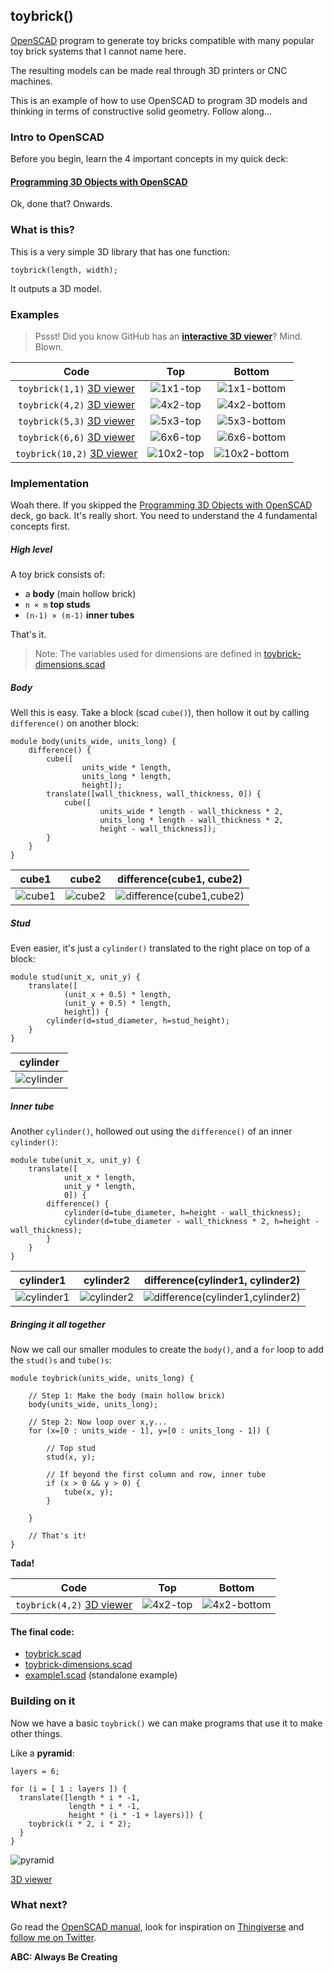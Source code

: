 toybrick()
----------

[OpenSCAD](http://openscad.org) program to generate toy bricks compatible with many popular toy brick systems that I cannot name here.

The resulting models can be made real through 3D printers or CNC machines.

This is an example of how to use OpenSCAD to program 3D models and thinking in terms of constructive solid geometry. Follow along...

### Intro to OpenSCAD

Before you begin, learn the 4 important concepts in my quick deck:

#### [Programming 3D Objects with OpenSCAD](https://speakerdeck.com/joewalnes/programming-3d-object)

Ok, done that? Onwards.

### What is this?

This is a very simple 3D library that has one function:

```scad
toybrick(length, width);
```

It outputs a 3D model.

### Examples

> Pssst! Did you know GitHub has an **[interactive 3D viewer](examples/toybrick-4x2.stl)**? Mind. Blown.

| Code                                                      | Top                                               | Bottom                                               |
|:---------------------------------------------------------:|:-------------------------------------------------:|:----------------------------------------------------:|
| `toybrick(1,1)`  [3D viewer](examples/toybrick-1x1.stl)   | ![1x1-top](examples/images/toybrick-1x1-01.png)   | ![1x1-bottom](examples/images/toybrick-1x1-02.png)   |
| `toybrick(4,2)`  [3D viewer](examples/toybrick-4x2.stl)   | ![4x2-top](examples/images/toybrick-4x2-01.png)   | ![4x2-bottom](examples/images/toybrick-4x2-02.png)   |
| `toybrick(5,3)`  [3D viewer](examples/toybrick-5x3.stl)   | ![5x3-top](examples/images/toybrick-5x3-01.png)   | ![5x3-bottom](examples/images/toybrick-5x3-02.png)   |
| `toybrick(6,6)`  [3D viewer](examples/toybrick-6x6.stl)   | ![6x6-top](examples/images/toybrick-6x6-01.png)   | ![6x6-bottom](examples/images/toybrick-6x6-02.png)   |
| `toybrick(10,2)` [3D viewer](examples/toybrick-10x2.stl)  | ![10x2-top](examples/images/toybrick-10x2-01.png) | ![10x2-bottom](examples/images/toybrick-10x2-02.png) |

### Implementation

Woah there. If you skipped the [Programming 3D Objects with OpenSCAD](https://speakerdeck.com/joewalnes/programming-3d-object) deck, go back. It's really short. You need to understand the 4 fundamental concepts first.

##### High level

A toy brick consists of:
* a **body** (main hollow brick)
* `n × m` **top studs**
* `(n-1) × (m-1)` **inner tubes**

That's it.

> Note: The variables used for dimensions are defined in [toybrick-dimensions.scad](toybrick-dimensions.scad)

##### Body

Well this is easy. Take a block (scad `cube()`), then hollow it out by calling `difference()` on another block:

```scad
module body(units_wide, units_long) {
	difference() {
		cube([
				units_wide * length,
				units_long * length,
				height]);
		translate([wall_thickness, wall_thickness, 0]) {
			cube([
					units_wide * length - wall_thickness * 2,
					units_long * length - wall_thickness * 2,
					height - wall_thickness]);
		}
	}
}
```

| cube1  | cube2 | difference(cube1, cube2) |
|:------------:|:-----------:|:-----------:|
| ![cube1](examples/images/body-1.png) | ![cube2](examples/images/body-2.png) | ![difference(cube1,cube2)](examples/images/body-3.png) |

##### Stud

Even easier, it's just a `cylinder()` translated to the right place on top of a block:

```scad
module stud(unit_x, unit_y) {
	translate([
			(unit_x + 0.5) * length,
			(unit_y + 0.5) * length,
			height]) {
		cylinder(d=stud_diameter, h=stud_height);
	}
}
```

| cylinder |
|:------------:|
| ![cylinder](examples/images/stud-1.png) |

##### Inner tube

Another `cylinder()`, hollowed out using the `difference()` of an inner `cylinder()`:

```scad
module tube(unit_x, unit_y) {
	translate([
			unit_x * length,
			unit_y * length,
			0]) {
		difference() {
			cylinder(d=tube_diameter, h=height - wall_thickness);
			cylinder(d=tube_diameter - wall_thickness * 2, h=height - wall_thickness);
		}
	}
}
```

| cylinder1  | cylinder2 | difference(cylinder1, cylinder2) |
|:------------:|:-----------:|:-----------:|
| ![cylinder1](examples/images/tube-1.png) | ![cylinder2](examples/images/tube-2.png) | ![difference(cylinder1,cylinder2)](examples/images/tube-3.png) |

##### Bringing it all together

Now we call our smaller modules to create the `body()`, and a `for` loop to add the `stud()s` and `tube()s`:

```scad
module toybrick(units_wide, units_long) {

	// Step 1: Make the body (main hollow brick)
	body(units_wide, units_long);

	// Step 2: Now loop over x,y...
	for (x=[0 : units_wide - 1], y=[0 : units_long - 1]) {

		// Top stud
		stud(x, y);

		// If beyond the first column and row, inner tube
		if (x > 0 && y > 0) {
			tube(x, y);
		}

	}

	// That's it!
}
```

**Tada!**

| Code                                                      | Top                                               | Bottom                                               |
|:---------------------------------------------------------:|:-------------------------------------------------:|:----------------------------------------------------:|
| `toybrick(4,2)`  [3D viewer](examples/toybrick-4x2.stl)   | ![4x2-top](examples/images/toybrick-4x2-01.png)   | ![4x2-bottom](examples/images/toybrick-4x2-02.png)   |

#### The final code:

* [toybrick.scad](toybrick.scad)
* [toybrick-dimensions.scad](toybrick-dimensions.scad)
* [example1.scad](example1.scad) (standalone example)

### Building on it

Now we have a basic `toybrick()` we can make programs that use it to make other things.

Like a **pyramid**:

```scad
layers = 6;

for (i = [ 1 : layers ]) {
  translate([length * i * -1,
             length * i * -1,
             height * (i * -1 + layers)]) {
    toybrick(i * 2, i * 2);
  }
}
```
![pyramid](examples/images/pyramid.png)

[3D viewer](examples/pyramid.stl)

### What next?

Go read the [OpenSCAD manual](https://en.wikibooks.org/wiki/OpenSCAD_User_Manual), look for inspiration on [Thingiverse](http://www.thingiverse.com/search?q=openscad) and [follow me on Twitter](https://twitter.com/joewalnes).

**ABC: Always Be Creating**
